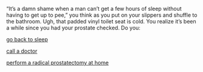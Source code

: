 “It’s a damn shame when a man can’t get a few hours of sleep without having
to get up to pee,” you think as you put on your slippers and shuffle to the
bathroom.  Ugh, that padded vinyl toilet seat is cold.  You realize it’s been
a while since you had your prostate checked.  Do you:

[go back to sleep](../go-back-to-sleep/go-back-to-sleep.md)

[call a doctor](../call-a-doctor/doctor.md)

[perform a radical prostatectomy at home](/home-prostatectomy/bad-idea.md) 